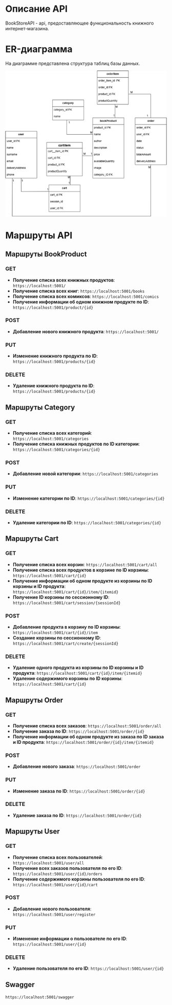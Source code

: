 # Описание API
BookStoreAPI - api, предоставляющее функциональность книжного интернет-магазина.

# ER-диаграмма
На диаграмме представлена структура таблиц базы данных.

![ER-диаграмма](ER.png)

# Маршруты API
## Маршруты BookProduct
### GET
- **Получение списка всех книжных продуктов**: `https://localhost:5001/`
- **Получение списка всех книг**: `https://localhost:5001/books`
- **Получение списка всех комиксов**: `https://localhost:5001/comics`
- **Получение информации об одном книжном продукте по ID**: `https://localhost:5001/product/{id}`
### POST
- **Добавление нового книжного продукта**: `https://localhost:5001/`
### PUT
- **Изменение книжного продукта по ID**: `https://localhost:5001/products/{id}`
### DELETE
- **Удаление книжного продукта по ID**: `https://localhost:5001/products/{id}`

## Маршруты Category
### GET
- **Получение списка всех категорий**: `https://localhost:5001/categories`
- **Получение списка книжных продуктов по ID категории**: `https://localhost:5001/categories/{id}`
### POST
- **Добавление новой категории**: `https://localhost:5001/categories`
### PUT
- **Изменение категории по ID**: `https://localhost:5001/categories/{id}`
### DELETE
- **Удаление категории по ID**: `https://localhost:5001/categories/{id}`

## Маршруты Cart
### GET
- **Получение списка всех корзин**: `https://localhost:5001/cart/all`
- **Получение списка всех продуктов в корзине по ID корзины**: `https://localhost:5001/cart/{id}`
- **Получение информации об одном продукте из корзины по ID корзины и ID продукта**: `https://localhost:5001/cart/{id}/item/{itemid}`
- **Получение ID корзины по сессионному ID**: `https://localhost:5001/cart/session/{sessionId}`
### POST
- **Добавление продукта в корзину по ID корзины**: `https://localhost:5001/cart/{id}/item`
- **Создание корзины по сессионному ID**: `https://localhost:5001/cart/create/{sessionId}`
### DELETE
- **Удаление одного продукта из корзины по ID корзины и ID продукта**:  `https://localhost:5001/cart/{id}/item/{itemid}`
- **Удаление содержимого корзины по ID корзины**:  `https://localhost:5001/cart/{id}`

## Маршруты Order
### GET
- **Получение списка всех заказов**: `https://localhost:5001/order/all`
- **Получение заказа по ID**: `https://localhost:5001/order/{id}`
- **Получение информации об одном продукте из заказа по ID заказа и ID продукта**: `https://localhost:5001/order/{id}/item/{itemid}`
### POST
- **Добавление нового заказа**: `https://localhost:5001/order`
### PUT
- **Изменение заказа по ID**: `https://localhost:5001/order/{id}`
### DELETE
- **Удаление заказа по ID**: `https://localhost:5001/order/{id}`

## Маршруты User
### GET
- **Получение списка всех пользователей**: `https://localhost:5001/user/all`
- **Получение всех заказов пользователя по его ID**: `https://localhost:5001/user/{id}/orders`
- **Получение содержимого корзины пользователя по его ID**: `https://localhost:5001/user/{id}/cart`
### POST
- **Добавление нового пользователя**: `https://localhost:5001/user/register`
### PUT
- **Изменение информации о пользователе по его ID**: `https://localhost:5001/user/{id}`
### DELETE
- **Удаление пользователя по его ID**: `https://localhost:5001/user/{id}`

## Swagger
  `https://localhost:5001/swagger`
